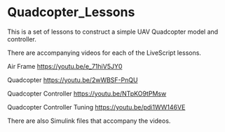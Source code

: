 # Quadcopter_Lessons
This is a set of lessons to construct a simple UAV Quadcopter model and controller.

There are accompanying videos for each of the LiveScript lessons.

Air Frame
https://youtu.be/e_71hiV5JY0

Quadcopter
https://youtu.be/2wWBSF-PnQU

Quadcopter Controller
https://youtu.be/NTpKO9tPMsw

Quadcopter Controller Tuning
https://youtu.be/pdi1WW146VE

There are also Simulink files that accompany the videos.
